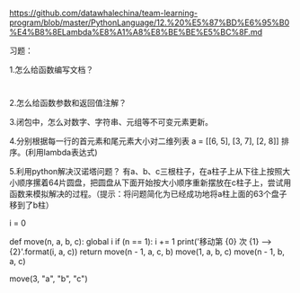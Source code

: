 https://github.com/datawhalechina/team-learning-program/blob/master/PythonLanguage/12.%20%E5%87%BD%E6%95%B0%E4%B8%8ELambda%E8%A1%A8%E8%BE%BE%E5%BC%8F.md

习题：

1.怎么给函数编写⽂档？
# 

2.怎么给函数参数和返回值注解？

3.闭包中，怎么对数字、字符串、元组等不可变元素更新。

4.分别根据每一行的首元素和尾元素大小对二维列表 a = [[6, 5], [3, 7], [2, 8]] 排序。(利用lambda表达式)

5.利用python解决汉诺塔问题？
有a、b、c三根柱子，在a柱子上从下往上按照大小顺序摞着64片圆盘，把圆盘从下面开始按大小顺序重新摆放在c柱子上，尝试用函数来模拟解决的过程。（提示：将问题简化为已经成功地将a柱上面的63个盘子移到了b柱）

i = 0


def move(n, a, b, c):
    global i
    if (n == 1):
        i += 1
        print('移动第 {0} 次 {1} --> {2}'.format(i, a, c))
        return
    move(n - 1, a, c, b)
    move(1, a, b, c)
    move(n - 1, b, a, c)


move(3, "a", "b", "c")  
